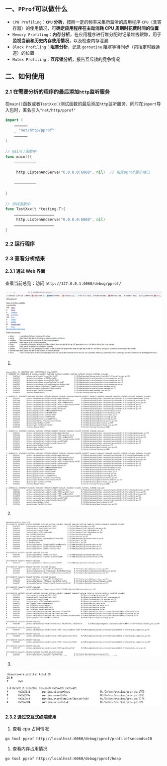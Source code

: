 ## 一、`PProf`可以做什么

- `CPU Profiling`：**`CPU` 分析**，按照一定的频率采集所监听的应用程序 `CPU`（含寄存器）的使用情况，可**确定应用程序在主动消耗 CPU 周期时花费时间的位置**
- `Memory Profiling`：**内存分析**，在应用程序进行堆分配时记录堆栈跟踪，用于**监视当前和历史内存使用情况**，以及检查内存泄漏
- `Block Profiling`：**阻塞分析**，记录 `goroutine` 阻塞等待同步（包括定时器通道）的位置
- `Mutex Profiling`：**互斥锁分析**，报告互斥锁的竞争情况

## 二、如何使用

### 2.1 在需要分析的程序的最后添加`http`监听服务

​	在`main()`函数或者`TestXxx()`测试函数的最后添加`http`监听服务，同时在`import`导入包时，匿名引入`"net/http/pprof"`

```go
import (
	………………
    _ "net/http/pprof"
    ………………
)

// main()函数中
func main(){
    …………………………

	 http.ListenAndServe("0.0.0.0:6060", nil)  // 指定pprof展示端口
    
    …………………………

}

// 测试函数中
func TestXxx(t *testing.T){
    ………………………………………………
     http.ListenAndServe("0.0.0.0:6060", nil)   
    ………………………………………………
}
```

### 2.2 运行程序

### 2.3 查看分析结果

#### 2.3.1 通过 Web 界面

查看当前总览：访问 `http://127.0.0.1:6060/debug/pprof/`

<img src="go-pprof.assets/image-20230227220240374.png" alt="image-20230227220240374" style="zoom:67%;" />



1.

![image-20230227220316467](go-pprof.assets/image-20230227220316467.png)



2.

![image-20230227220338883](go-pprof.assets/image-20230227220338883.png)



3. 

![image-20230227220407771](go-pprof.assets/image-20230227220407771.png)

#### 2.3.2 通过交互式终端使用

1. 查看 cpu 占用情况

```
go tool pprof http://localhost:6060/debug/pprof/profile?seconds=10    
```



1. 查看内存占用情况

```
go tool pprof http://localhost:6060/debug/pprof/heap
```

